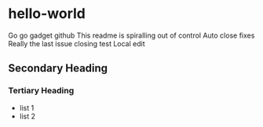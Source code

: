 # hello-world
Go go gadget github
This readme is spiralling out of control
Auto close fixes
Really the last issue closing test
Local edit

## Secondary Heading
### Tertiary Heading

* list 1
* list 2